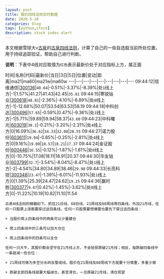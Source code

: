 ```yaml
---
layout: post
title: 股价四线法则实时数据
date: 2020-5-10
categories: blog
tags: [python,stock]
description: stock index alert
---
```



本文根据雪球大v[古泉](https://xueqiu.com/u/7148646888)的[古泉四线法则](https://xueqiu.com/7148646888/130498192)，计算了自己的一些自选股当前所处位置，用于持续追踪验证，帮助自己进行判断。

**说明**：下表中4线对应取值为`红色`表示最新价处于对应指标上方，属正面

时间|名称|代码|最新价|当日|3日|5日|位置|变动|距离|ma21|ma60|ma21w|ma60w
---|---|---|---|---|---|---|---|---
09:44:12|信维通信|[300136](https://xueqiu.com/S/SZ300136)|`40.64`|-0.51%|-3.37%|-8.39%|处`1`线上方|-1|1.57%|41.27|41.43|42.45|`35.61`
09:44:15|寒锐钴业|[300618](https://xueqiu.com/S/SZ300618)|`48.81`|-2.36%|-4.10%|-6.89%|处`0`线上方|-1|-12.68%|50.07|53.54|63.53|58.19
09:44:18|中科创达|[300496](https://xueqiu.com/S/SZ300496)|`57.65`|-0.59%|0.47%|-9.36%|处`1`线上方|-1|5.71%|59.89|59.94|58.37|`43.60`
09:44:23|中科曙光|[603019](https://xueqiu.com/S/SH603019)|`38.1`|-0.21%|-3.20%|-2.31%|处`4`线上方|0|16.09%|`36.62`|`34.33`|`32.88`|`28.55`
09:44:27|诺力股份|[603611](https://xueqiu.com/S/SH603611)|`19.94`|-0.85%|-0.25%|-2.81%|处`4`线上方|0|9.16%|`19.00`|`18.57`|`18.21`|`17.37`
09:44:24|金证股份|[600446](https://xueqiu.com/S/SH600446)|`16.55`|-0.12%|-1.87%|-1.81%|处`0`线上方|0|-10.75%|17.08|18.11|18.91|20.37
09:44:30|华友钴业|[603799](https://xueqiu.com/S/SH603799)|`32.7`|-3.54%|-8.04%|-8.47%|处`1`线上方|-2|-4.54%|34.80|34.89|38.46|`29.98`
09:44:33|长亮科技|[300348](https://xueqiu.com/S/SZ300348)|`23.47`|-1.39%|-6.01%|-11.93%|处`1`线上方|0|1.39%|25.39|24.47|24.62|`19.25`
09:44:36|赢时胜|[300377](https://xueqiu.com/S/SZ300377)|`9.67`|0.42%|-1.45%|-3.62%|处`0`线上方|0|-11.22%|10.19|10.82|11.10|11.54

```
古泉4线法则的精髓如下。抓住21日线、60日线、21周线及60周线等四条线，外加21月线，任何一只股票上涨都要穿过这四条线，任何一只股票要想爆雷也要先下穿过这四条线：

+ 当股价爬上四条线中的两条可以少量建仓

+ 爬上四条线中的三条可以加大仓位

+ 爬上四条线中的四条可以全仓

任何一只大牛，其股价都会坚守在21月线上方，不会轻易跌破21月线；相反，每跌破四条线中一条就减一些仓位：

+ 21周线可做为多空分水岭及警戒线，股价在21周线及60周线下方就要十分慎重，多看少做

+ 跌破全部四条线就要大幅减仓，甚至清仓，一旦跌破21月线，清仓观望
```